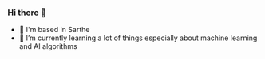 ### Hi there 👋

- 📍 I'm based in Sarthe
- 🌱 I’m currently learning a lot of things especially about machine learning and AI algorithms
